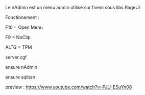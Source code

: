 Le nAdmin est un menu admin utilisé sur fivem sous libs RageUI 

Fonctionement :
 
 F10 = Open Menu
 
 F9 = NoClip
 
 ALTG = TPM
  

server.cgf

ensure nAdmin

ensure sqlban

preview : https://www.youtube.com/watch?v=PJU-ESuYn08
